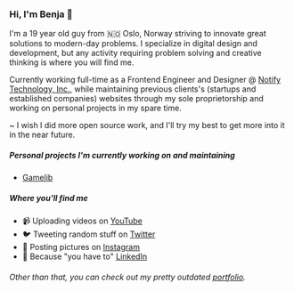 ### Hi, I'm Benja 👋

I'm a 19 year old guy from 🇳🇴 Oslo, Norway striving to innovate great solutions to modern-day problems. I specialize in digital design and development, but any activity requiring problem solving and creative thinking is where you will find me.

Currently working full-time as a Frontend Engineer and Designer @ <a href="https://notify.me/">Notify Technology, Inc.</a>, while maintaining previous clients's (startups and established companies) websites through my sole proprietorship and working on personal projects in my spare time.

~ I wish I did more open source work, and I'll try my best to get more into it in the near future.

##### Personal projects I'm currently working on and maintaining
* <a href="https://gamelib.app/">Gamelib</a>


##### Where you'll find me
* 📹 Uploading videos on <a href="https://youtube.com/benjaminakar/">YouTube</a>
* 🐦 Tweeting random stuff on <a href="https://twitter.com/benjaminakar/">Twitter</a>
* 📸 Posting pictures on <a href="https://instagram.com/benjaminakar">Instagram</a>
* 🤵 Because "you have to" <a href="https://www.linkedin.com/in/benjaminakar/">LinkedIn</a>

###### Other than that, you can check out my pretty outdated <a href="https://benjaminakar.com/">portfolio</a>.
